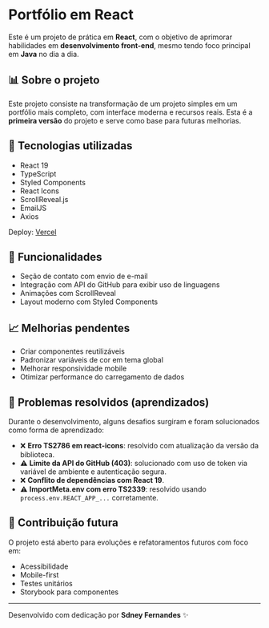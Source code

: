 # Portfólio em React

Este é um projeto de prática em **React**, com o objetivo de aprimorar habilidades em **desenvolvimento front-end**, mesmo tendo foco principal em **Java** no dia a dia.

## 📊 Sobre o projeto

Este projeto consiste na transformação de um projeto simples em um portfólio mais completo, com interface moderna e recursos reais. Esta é a **primeira versão** do projeto e serve como base para futuras melhorias.

## 🚀 Tecnologias utilizadas

* React 19
* TypeScript
* Styled Components
* React Icons
* ScrollReveal.js
* EmailJS
* Axios

Deploy: [Vercel](https://portfolio-ysp1-40zkbkgc1-sdney-fernandes-projects.vercel.app/)

## 🔧 Funcionalidades

* Seção de contato com envio de e-mail
* Integração com API do GitHub para exibir uso de linguagens
* Animações com ScrollReveal
* Layout moderno com Styled Components

## 📈 Melhorias pendentes

* Criar componentes reutilizáveis
* Padronizar variáveis de cor em tema global
* Melhorar responsividade mobile
* Otimizar performance do carregamento de dados

## 🔧 Problemas resolvidos (aprendizados)

Durante o desenvolvimento, alguns desafios surgiram e foram solucionados como forma de aprendizado:

* ❌ **Erro TS2786 em react-icons**: resolvido com atualização da versão da biblioteca.
* ⚠️ **Limite da API do GitHub (403)**: solucionado com uso de token via variável de ambiente e autenticação segura.
* ❌ **Conflito de dependências com React 19**.
* ⚠️ **ImportMeta.env com erro TS2339**: resolvido usando `process.env.REACT_APP_...` corretamente.

## 🙌 Contribuição futura

O projeto está aberto para evoluções e refatoramentos futuros com foco em:

* Acessibilidade
* Mobile-first
* Testes unitários
* Storybook para componentes

---

Desenvolvido com dedicação por **Sdney Fernandes** ✨
